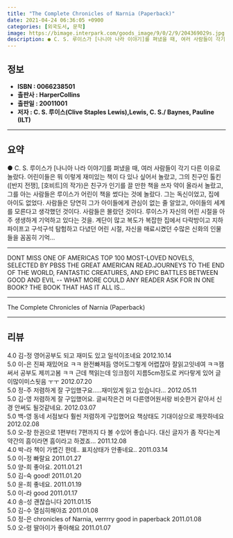 ```yaml
---
title: "The Complete Chronicles of Narnia (Paperback)"
date: 2021-04-24 06:36:05 +0900
categories: [외국도서, 문학]
image: https://bimage.interpark.com/goods_image/9/0/2/9/204369029s.jpg
description: ● C. S. 루이스가 [나니아 나라 이야기]를 펴냈을 때, 여러 사람들이 각기 다른 이유로 놀랐다. 어린이들은 뭐 이렇게 재미있는 책이 다 있나 싶어서 놀랐고, 그의 친구인 톨킨([반지 전쟁], [호비트]의 작가)은 친구가 인기를 끌 만한 책을 쓰자 약이 올라서 놀랐고, 그를 아는
---
```


## **정보**

- **ISBN : 0066238501**
- **출판사 : HarperCollins**
- **출판일 : 20011001**
- **저자 : C. S. 루이스(Clive Staples Lewis),Lewis, C. S./ Baynes, Pauline (ILT)**

------



## **요약**

●  C. S. 루이스가 [나니아 나라 이야기]를 펴냈을 때, 여러 사람들이 각기 다른 이유로 놀랐다. 어린이들은 뭐 이렇게 재미있는 책이 다 있나 싶어서 놀랐고, 그의 친구인 톨킨([반지 전쟁], [호비트]의 작가)은 친구가 인기를 끌 만한 책을 쓰자 약이 올라서 놀랐고, 그를 아는 사람들은 루이스가 어린이 책을 썼다는 것에 놀랐다. 그는 독신이었고, 집에 아이도 없었다. 사람들은 당연히 그가 아이들에게 관심이 없는 줄 알았고, 아이들의 세계를 모른다고 생각했던 것이다. 사람들은 몰랐던 것이다. 루이스가 자신의 어린 시절을 아주 생생하게 기억하고 있다는 것을. 계단이 많고 복도가 복잡한 집에서 다락방이고 지하 파이프고 구석구석 탐험하고 다녔던 어린 시절, 자신을 매료시켰던 수많은 신화의 인물들을 꼼꼼히 기억...

------

DONT MISS ONE OF AMERICAS TOP 100 MOST-LOVED NOVELS, SELECTED BY PBSS THE GREAT AMERICAN READ.JOURNEYS TO THE END OF THE WORLD, FANTASTIC CREATURES, AND EPIC BATTLES BETWEEN GOOD AND EVIL -- WHAT MORE COULD ANY READER ASK FOR IN ONE BOOK? THE BOOK THAT HAS IT ALL IS... 

------


The Complete Chronicles of Narnia (Paperback) 

------


## **리뷰** 

4.0 김-정 영어공부도 되고 재미도 있고 일석이조네요 2012.10.14 <br/>5.0 이-은 진짜 재밌어요 ㅋㅋ 완전빠져듬 영어도그렇게 어렵잖아 잘읽고잇네여 ㅋㅋ잼써서 공부도 제끼고봄 ㅋㅋ 근데 책읽는데 잉크점이 지름5cm정도로 커다랗게 있어 글이많이미스됫음 ㅜㅜ 2012.07.20 <br/>5.0 정-주 저렴하게 잘 구입했구요.....재미있게 읽고 있습니다... 2012.05.11 <br/>5.0 김-영 저렴하게 잘 구입했어요. 글씨작은건 머 다른영어원서랑 비슷한거 같아서 신경 안써도 될것같네요. 2012.03.07 <br/>5.0 백-영 동네 서점보다 훨씬 저렴하게 구입했어요 책상태도 기대이상으로 깨끗하네요 2012.02.08 <br/>5.0 오-창 한권으로 1편부터 7편까지 다 볼 수있어 좋습니다. 대신 글자가 좀 작다는게 약간의 흠이라면 흠이라고 하겠죠... 2011.12.08 <br/>4.0 박-라 책이 가볍긴 한데.. 표지상태가 안좋네요.. 2011.03.14 <br/>5.0 이-정 빠랄요 2011.01.27 <br/>5.0 양-희 좋아요. 2011.01.21 <br/>5.0 김-숙 good! 2011.01.20 <br/>5.0 윤-희 좋네요. 2011.01.19 <br/>5.0 이-라 good 2011.01.17 <br/>4.0 송-성 괜찮습니다 2011.01.15 <br/>5.0 김-수 열심히해야죠 2011.01.08 <br/>5.0 정-은 chronicles of Narnia, verrrry good in paperback 2011.01.08 <br/>5.0 오-령 딸아이가 좋아해요 2011.01.07 <br/>